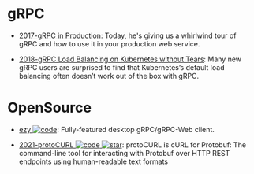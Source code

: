 # gRPC

- [2017-gRPC in Production](https://parg.co/ban): Today, he's giving us a whirlwind tour of gRPC and how to use it in your production web service.

- [2018-gRPC Load Balancing on Kubernetes without Tears](https://kubernetes.io/blog/2018/11/07/grpc-load-balancing-on-kubernetes-without-tears/): Many new gRPC users are surprised to find that Kubernetes’s default load balancing often doesn’t work out of the box with gRPC.

# OpenSource

- [ezy ![code](https://ng-tech.icu/assets/code.svg)](https://github.com/getezy/ezy): Fully-featured desktop gRPC/gRPC-Web client.

- [2021-protoCURL ![code](https://ng-tech.icu/assets/code.svg) ![star](https://img.shields.io/github/stars/qaware/protocurl)](https://github.com/qaware/protocurl): protoCURL is cURL for Protobuf: The command-line tool for interacting with Protobuf over HTTP REST endpoints using human-readable text formats
